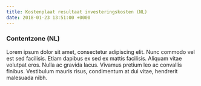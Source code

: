 ```yaml
---
title: Kostenplaat resultaat investeringskosten (NL)
date: 2018-01-23 13:51:00 +0000
---
```

### Contentzone (NL)

Lorem ipsum dolor sit amet, consectetur adipiscing elit. Nunc commodo vel est sed facilisis. Etiam dapibus ex sed ex mattis facilisis. Aliquam vitae volutpat eros. Nulla ac gravida lacus. Vivamus pretium leo ac convallis finibus. Vestibulum mauris risus, condimentum at dui vitae, hendrerit malesuada nibh.